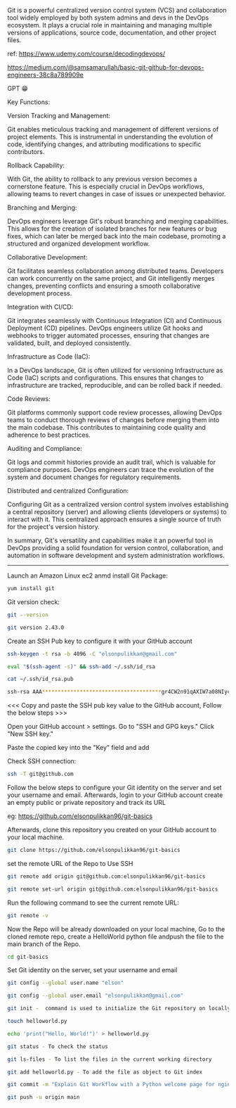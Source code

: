 Git is a powerful centralized version control system (VCS) and collaboration tool widely employed by both system admins and devs in the DevOps ecosystem. It plays a crucial role in maintaining and managing multiple versions of applications, source code, documentation, and other project files.

ref: 
https://www.udemy.com/course/decodingdevops/


https://medium.com/@samsamarullah/basic-git-github-for-devops-engineers-38c8a789909e


GPT 😁

Key Functions:

Version Tracking and Management:

Git enables meticulous tracking and management of different versions of project elements. This is instrumental in understanding the evolution of code, identifying changes, and attributing modifications to specific contributors.

Rollback Capability:

With Git, the ability to rollback to any previous version becomes a cornerstone feature. This is especially crucial in DevOps workflows, allowing teams to revert changes in case of issues or unexpected behavior.

Branching and Merging:

DevOps engineers leverage Git's robust branching and merging capabilities. This allows for the creation of isolated branches for new features or bug fixes, which can later be merged back into the main codebase, promoting a structured and organized development workflow.

Collaborative Development:

Git facilitates seamless collaboration among distributed teams. Developers can work concurrently on the same project, and Git intelligently merges changes, preventing conflicts and ensuring a smooth collaborative development process.

Integration with CI/CD:

Git integrates seamlessly with Continuous Integration (CI) and Continuous Deployment (CD) pipelines. DevOps engineers utilize Git hooks and webhooks to trigger automated processes, ensuring that changes are validated, built, and deployed consistently.

Infrastructure as Code (IaC):

In a DevOps landscape, Git is often utilized for versioning Infrastructure as Code (IaC) scripts and configurations. This ensures that changes to infrastructure are tracked, reproducible, and can be rolled back if needed.

Code Reviews:

Git platforms commonly support code review processes, allowing DevOps teams to conduct thorough reviews of changes before merging them into the main codebase. This contributes to maintaining code quality and adherence to best practices.

Auditing and Compliance:

Git logs and commit histories provide an audit trail, which is valuable for compliance purposes. DevOps engineers can trace the evolution of the system and document changes for regulatory requirements.

Distributed and centralized Configuration:

Configuring Git as a centralized version control system involves establishing a central repository (server) and allowing clients (developers or systems) to interact with it. This centralized approach ensures a single source of truth for the project's version history.

In summary, Git's versatility and capabilities make it an powerful tool in DevOps providing a solid foundation for version control, collaboration, and automation in software development and system administration workflows.

***************************************************************************

Launch an Amazon Linux ec2 anmd install Git Package:
```sh
yum install git
```
Git version check:

```sh
git --version

git version 2.43.0
```
Create an SSH Pub key to configure it with your GitHub account
```sh
ssh-keygen -t rsa -b 4096 -C "elsonpulikkan@gmail.com"
```
```sh
eval "$(ssh-agent -s)" && ssh-add ~/.ssh/id_rsa
```
```sh
cat ~/.ssh/id_rsa.pub

ssh-rsa AAA**************************************gr4CW2n91qAXIW7a08NIycZ1T/QllHleCpZ2svWxxSGIfZrBM0YuckJBmzuNf/EN9wNRfnqyNbmOYkDAb7QTuT+8X/6/66PcnqWQrTxDDK2McNVngd3gQknmZ0dIDxoXZoWwwnLSR3GCMzf6wMiRI/7aWEqbEFAOvR5LVlcf5XjJRliv/BtRTTo+/Y00yKft5E0Rldi+72S87ht2K2ERtXp0zIrYe+Ins1xhIdCJ7PfkdAQQfOvBcjQp05fPlBYkQ3P75SZh0mUkXsOsr929l5n9syfoJGEazkGzo33nF9ywOAdNmg /+s5OnnSRf61LjHrBr42hx4w== xxxx@gmail.com
```
<<< Copy and paste the SSH pub key value to the GitHub account, Follow the below steps >>> 

Open your GitHub account >  settings.
Go to "SSH and GPG keys."
Click "New SSH key."

Paste the copied key into the "Key" field and add

Check SSH connection:
```sh
ssh -T git@github.com
```
Follow the below steps to configure your Git identity on the server and set your username and email. Afterwards, login to your GitHub account create an empty public or private repository and track its URL

eg: https://github.com/elsonpulikkan96/git-basics

Afterwards, clone this repository you created on your GitHub account to your local machine.

```sh
git clone https://github.com/elsonpulikkan96/git-basics
```
set the remote URL of the Repo to Use SSH

```sh
git remote add origin git@github.com:elsonpulikkan96/git-basics
```
```sh
git remote set-url origin git@github.com:elsonpulikkan96/git-basics
```

Run the following command to see the current remote URL:
```sh
git remote -v
```
Now the Repo will be already downloaded on your local machine, Go to the cloned remote repo, create a HelloWorld python file andpush the file to the main branch of the Repo.
```sh
cd git-basics
```
Set Git identity on the server, set your username and email
```sh
git config --global user.name "elson"
```
```sh
git config --global user.email "elsonpulikkan@gmail.com"
```
```sh
git init -  command is used to initialize the Git repository on locally
```

```sh
touch helloworld.py
```
```sh
echo 'print("Hello, World!")' > helloworld.py
```

```sh
git status - To check the status
```
```sh
git ls-files - To list the files in the current working directory
```

```sh
git add helloworld.py - To add the file as object to Git index
```

```sh
git commit -m "Explain Git Workflow with a Python welcome page for nginx"
```

```sh
git push -u origin main
```

